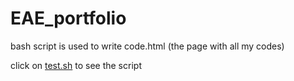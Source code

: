 # EAE_portfolio

bash script is used to write code.html (the page with all my codes)

click on <a href="./test.sh">test.sh</a> to see the script
